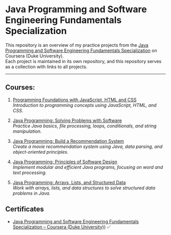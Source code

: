 # Java Programming and Software Engineering Fundamentals Specialization

This repository is an overview of my practice projects from the [Java Programming and Software Engineering Fundamentals Specialization](https://www.coursera.org/specializations/java-programming) on Coursera (Duke University).  
Each project is maintained in its own repository, and this repository serves as a collection with links to all projects.

---

## Courses:

1. [Programming Foundations with JavaScript, HTML and CSS](https://github.com/Sara-jbr/programming-foundations-with-js-html-css)  
   *Introduction to programming concepts using JavaScript, HTML, and CSS.*

2. [Java Programming: Solving Problems with Software](https://github.com/Sara-jbr/java-programming-solving-problems-with-software)  
   *Practice Java basics, file processing, loops, conditionals, and string manipulation.*

3. [Java Programming: Build a Recommendation System](https://github.com/Sara-jbr/java-programming-build-recommendation-system)  
   *Create a movie recommendation system using Java, data parsing, and object-oriented principles.*

4. [Java Programming: Principles of Software Design](https://github.com/Sara-jbr/java-programming-principles-of-software-design)  
   *Implement modular and efficient Java programs, focusing on word and text processing.*

5. [Java Programming: Arrays, Lists, and Structured Data](https://github.com/Sara-jbr/java-programming-arrays-lists-structured-data)  
   *Work with arrays, lists, and data structures to solve structured data problems in Java.*

## Certificates

- [Java Programming and Software Engineering Fundamentals Specialization – Coursera (Duke University)](https://www.coursera.org/account/accomplishments/specialization/certificate/1MJ0SXVD20JQ)) ✅

